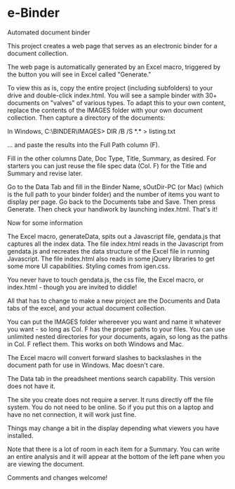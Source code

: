 # e-Binder
Automated document binder

This project creates a web page that serves as an electronic binder for a document collection.

The web page is automatically generated by an Excel macro, triggered by the button you will see in Excel called "Generate."

To view this as is, copy the entire project (including subfolders) to your drive and double-click index.html.
You will see a sample binder with 30+ documents on "valves" of various types.
To adapt this to your own content, replace the contents of the IMAGES folder with your own document collection.
Then capture a directory of the documents:

In Windows, C:\BINDER\IMAGES\> DIR /B /S \*.\* > listing.txt

 ... and paste the results into the Full Path column (F).
 
Fill in the other columns Date, Doc Type, Title, Summary, as desired. For starters you can just reuse the file spec data (Col. F) for the Title and Summary and revise later.

Go to the Data Tab and fill in the Binder Name, sOutDir-PC (or Mac) (which is the full path to your binder folder) and the number of items you want to display per page.
Go back to the Documents tabe and Save. Then press Generate.
Then check your handiwork by launching index.html.
That's it!

Now for some information

The Excel macro, generateData, spits out a Javascript file, gendata.js that captures all the index data.
The file index.html reads in the Javascript from gendata.js and recreates the data structure of the Excel file in running Javascript.
The file index.html also reads in some jQuery libraries to get some more UI capabilities.
Styling comes from igen.css.

You never have to touch gendata.js, the css file, the Excel macro, or index.html - though you are invited to diddle!

All that has to change to make a new project are the Documents and Data tabs of the excel, and your actual document collection.

You can put the IMAGES folder whereever you want and name it whatever you want - so long as Col. F has the proper paths to your files.
You can use unlimited nested directories for your documents, again, so long as the paths in Col. F reflect them.
This works on both Windows and Mac.

The Excel macro will convert forward slashes to backslashes in the document path for use in Windows. Mac doesn't care.

The Data tab in the preadsheet mentions search capability. This version does not have it.

The site you create does not require a server. It runs directly off the file system. You do not need to be online. 
So if you put this on a laptop and have no net connection, it will work just fine.

Things may change a bit in the display depending what viewers you have installed.

Note that there is a lot of room in each item for a Summary. You can write an entire analysis and it will appear at the bottom of the left pane when you are viewing the document.

Comments and changes welcome!
